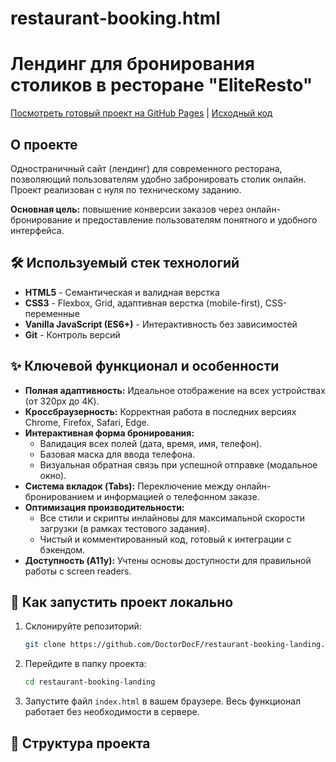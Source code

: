 # restaurant-booking.html
# Лендинг для бронирования столиков в ресторане "EliteResto"

[Посмотреть готовый проект на GitHub Pages](https://doctordocf.github.io/restaurant-booking.html/) | [Исходный код](index.html)

## О проекте

Одностраничный сайт (лендинг) для современного ресторана, позволяющий пользователям удобно забронировать столик онлайн. Проект реализован с нуля по техническому заданию.

**Основная цель:** повышение конверсии заказов через онлайн-бронирование и предоставление пользователям понятного и удобного интерфейса.

## 🛠️ Используемый стек технологий

*   **HTML5** - Семантическая и валидная верстка
*   **CSS3** - Flexbox, Grid, адаптивная верстка (mobile-first), CSS-переменные
*   **Vanilla JavaScript (ES6+)** - Интерактивность без зависимостей
*   **Git** - Контроль версий

## ✨ Ключевой функционал и особенности

*   **Полная адаптивность:** Идеальное отображение на всех устройствах (от 320px до 4K).
*   **Кроссбраузерность:** Корректная работа в последних версиях Chrome, Firefox, Safari, Edge.
*   **Интерактивная форма бронирования:**
    *   Валидация всех полей (дата, время, имя, телефон).
    *   Базовая маска для ввода телефона.
    *   Визуальная обратная связь при успешной отправке (модальное окно).
*   **Система вкладок (Tabs):** Переключение между онлайн-бронированием и информацией о телефонном заказе.
*   **Оптимизация производительности:**
    *   Все стили и скрипты инлайновы для максимальной скорости загрузки (в рамках тестового задания).
    *   Чистый и комментированный код, готовый к интеграции с бэкендом.
*   **Доступность (A11y):** Учтены основы доступности для правильной работы с screen readers.

## 🚀 Как запустить проект локально

1.  Склонируйте репозиторий:
    ```bash
    git clone https://github.com/DoctorDocF/restaurant-booking-landing.git
    ```
2.  Перейдите в папку проекта:
    ```bash
    cd restaurant-booking-landing
    ```
3.  Запустите файл `index.html` в вашем браузере. Весь функционал работает без необходимости в сервере.

## 📁 Структура проекта
